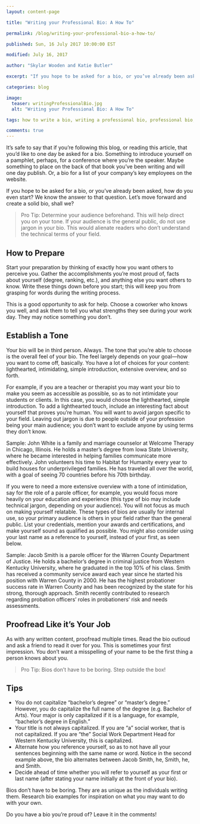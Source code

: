 ```yaml
---
layout: content-page

title: "Writing your Professional Bio: A How To"

permalink: /blog/writing-your-professional-bio-a-how-to/

published: Sun, 16 July 2017 10:00:00 EST

modified: July 16, 2017

author: "Skylar Wooden and Katie Butler"

excerpt: "If you hope to be asked for a bio, or you’ve already been asked, how do you even start? We know the answer to that question."

categories: blog

image:
  teaser: writingProfessionalBio.jpg
  alt: "Writing your Professional Bio: A How To"

tags: how to write a bio, writing a professional bio, professional bio, what to put in a professional bio

comments: true
---
```


It’s safe to say that if you’re following this blog, or reading this article, that you’d like to one day be asked for a bio. Something to introduce yourself on a pamphlet, perhaps, for a conference where you’re the speaker. Maybe something to place on the back of that book you’ve been writing and will one day publish. Or, a bio for a list of your company’s key employees on the website. 

If you hope to be asked for a bio, or you’ve already been asked, how do you even start? We know the answer to that question. Let’s move forward and create a solid bio, shall we? 

<blockquote>
<span class="boldText">Pro Tip</span>: Determine your audience beforehand. This will help direct you on your tone. If your audience is the general public, do not use jargon in your bio. This would alienate readers who don’t understand the technical terms of your field.</blockquote>

## How to Prepare

Start your preparation by thinking of exactly how you want others to perceive you. Gather the accomplishments you’re most proud of, facts about yourself (degree, ranking, etc.), and anything else you want others to know. Write these things down before you start; this will keep you from grasping for words during the writing process. 

This is a good opportunity to ask for help. Choose a coworker who knows you well, and ask them to tell you what strengths they see during your work day. They may notice something you don’t.

## Establish a Tone 

Your bio will be in third person. Always. The tone that you’re able to choose is the overall feel of  your bio. The feel largely depends on your goal—how you want to come off, basically. You have a lot of choices for your content: lighthearted, intimidating, simple introduction, extensive overview, and so forth. 

For example, if you are a teacher or therapist you may want your bio to make you seem as accessible as possible, so as to not intimidate your students or clients. In this case, you would choose the lighthearted, simple introduction. To add a lighthearted touch, include an interesting fact about yourself that proves you’re human. You will want to avoid jargon specific to your field. Leaving out jargon is due to people outside of your profession being your main audience; you don’t want to exclude anyone by using terms they don’t know. 

<span class="boldText">Sample</span>: John White is a family and marriage counselor at Welcome Therapy in Chicago, Illinois. He holds a master’s degree from Iowa State University, where he became interested in helping families communicate more effectively. John volunteers his time to Habitat for Humanity every year to build houses for underprivileged families. He has traveled all over the world, with a goal of seeing 70 countries before his 70th birthday.

If you were to need a more extensive overview with a tone of intimidation, say for the role of a parole officer, for example, you would focus more heavily on your education and experience (this type of bio may include technical jargon, depending on your audience). You will not focus as much on making yourself relatable. These types of bios are usually for internal use, so your primary audience is others in your field rather than the general public. List your credentials, mention your awards and certifications, and make yourself sound as qualified as possible. You might also consider using your last name as a reference to yourself, instead of your first, as seen below.

<span class="boldText">Sample</span>: Jacob Smith is a parole officer for the Warren County Department of Justice. He holds a bachelor’s degree in criminal justice from Western Kentucky University, where he graduated in the top 10% of his class. Smith has received a community service award each year since he started his position with Warren County in 2000. He has the highest probationer success rate in Warren County and has been recognized by the state for his strong, thorough approach. Smith recently contributed to research regarding probation officers’ roles in probationers’ risk and needs assessments.

## Proofread Like it’s Your Job

As with any written content, proofread multiple times. Read the bio outloud and ask a friend to read it over for you. This is sometimes your first impression. You don’t want a misspelling of your name to be the first thing a person knows about you. 

<blockquote>
<span class="boldText">Pro Tip</span>: Bios don’t have to be boring. Step outside the box!</blockquote>

## Tips
<ul>
  <li>You do not capitalize “bachelor’s degree” or “master’s degree.” However, you do capitalize the full name of the degree (e.g. Bachelor of Arts). Your major is only capitalized if it is a language, for example, “bachelor’s degree in English.”</li>
  <li>Your title is not always capitalized. If you are “a” social worker, that is not capitalized. If you are “the” Social Work Department Head for Western Kentucky University, this is capitalized.</li>
  <li>Alternate how you reference yourself, so as to not have all your sentences beginning with the same name or word. Notice in the second example above, the bio alternates between Jacob Smith, he, Smith, he, and Smith.</li>
  <li>Decide ahead of time whether you will refer to yourself as your first or last name (after stating your name initially at the front of your bio).</li>
</ul>

Bios don’t have to be boring. They are as unique as the individuals writing them. Research bio examples for inspiration on what you may want to do with your own. 

Do you have a bio you’re proud of? Leave it in the comments! 
